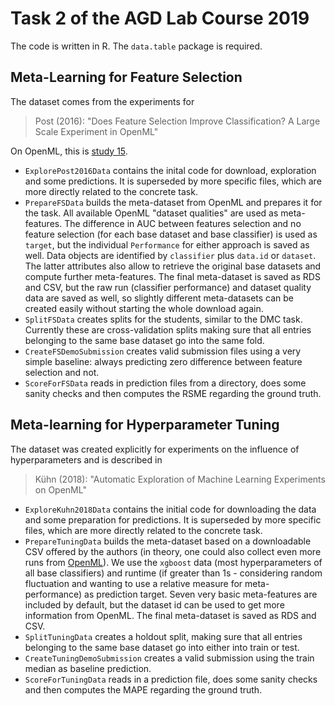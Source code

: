 # Task 2 of the AGD Lab Course 2019

The code is written in R.
The `data.table` package is required.

## Meta-Learning for Feature Selection

The dataset comes from the experiments for

> Post (2016): "Does Feature Selection Improve Classification? A Large Scale Experiment in OpenML"

On OpenML, this is [study 15](https://www.openml.org/s/15).

- `ExplorePost2016Data` contains the inital code for download, exploration and some predictions. It is superseded by more specific files, which are more directly related to the concrete task.
- `PrepareFSData` builds the meta-dataset from OpenML and prepares it for the task. All available OpenML "dataset qualities" are used as meta-features. The difference in AUC between features selection and no feature selection (for each base dataset and base classifier) is used as `target`, but the individual `Performance` for either approach is saved as well. Data objects are identified by `classifier` plus `data.id` or `dataset`. The latter attributes also allow to retrieve the original base datasets and compute further meta-features. The final meta-dataset is saved as RDS and CSV, but the raw run (classifier performance) and dataset quality data are saved as well, so slightly different meta-datasets can be created easily without starting the whole download again.
- `SplitFSData` creates splits for the students, similar to the DMC task. Currently these are cross-validation splits making sure that all entries belonging to the same base dataset go into the same fold.
- `CreateFSDemoSubmission` creates valid submission files using a very simple baseline: always predicting zero difference between feature selection and not.
- `ScoreForFSData` reads in prediction files from a directory, does some sanity checks and then computes the RSME regarding the ground truth.

## Meta-learning for Hyperparameter Tuning

The dataset was created explicitly for experiments on the influence of hyperparameters and is described in

> Kühn (2018): "Automatic Exploration of Machine Learning Experiments on OpenML"

- `ExploreKuhn2018Data` contains the initial code for downloading the data and some preparation for predictions. It is superseded by more specific files, which are more directly related to the concrete task.
- `PrepareTuningData` builds the meta-dataset based on a downloadable CSV offered by the authors (in theory, one could also collect even more runs from [OpenML](https://www.openml.org/u/2702)). We use the `xgboost` data (most hyperparameters of all base classifiers) and runtime (if greater than 1s - considering random fluctuation and wanting to use a relative measure for meta-performance) as prediction target. Seven very basic meta-features are included by default, but the dataset id can be used to get more information from OpenML. The final meta-dataset is saved as RDS and CSV.
- `SplitTuningData` creates a holdout split, making sure that all entries belonging to the same base dataset go into either into train or test.
- `CreateTuningDemoSubmission` creates a valid submission using the train median as baseline prediction.
- `ScoreForTuningData` reads in a prediction file, does some sanity checks and then computes the MAPE regarding the ground truth.

